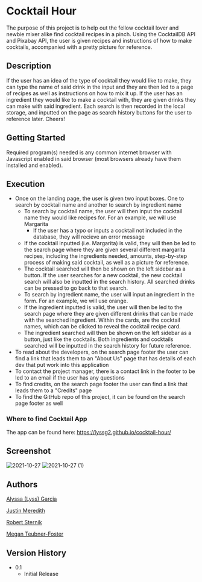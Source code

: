 # Cocktail Hour

The purpose of this project is to help out the fellow cocktail lover and newbie mixer alike find cocktail recipes in a pinch. Using the CocktailDB API and Pixabay API, the user is given recipes and instructions of how to make cocktails, accompanied with a pretty picture for reference. 

## Description

If the user has an idea of the type of cocktail they would like to make, they can type the name of said drink in the input and they are then led to a page of recipes as well as instructions on how to mix it up. If the user has an ingredient they would like to make a cocktail with, they are given drinks they can make with said ingredient. Each search is then recorded in the local storage, and inputted on the page as search history buttons for the user to reference later. Cheers!

## Getting Started

Required program(s) needed is any common internet browser with Javascript enabled in said browser (most browsers already have them installed and enabled).

## Execution

* Once on the landing page,  the user is given two input boxes. One to search by cocktail name and another to search by ingredient name
  * To search by cocktail name, the user will then input the cocktail name they would like recipes for. For an example, we will use Margarita
    * If the user has a typo or inputs a cocktail not included in the database, they will recieve an error message
  * If the cocktail inputted (i.e. Margarita) is valid, they will then be led to the search page where they are given several different margarita recipes, including the      ingredients needed, amounts, step-by-step process of making said cocktail, as well as a picture for reference. 
  * The cocktail searched will then be shown on the left sidebar as a button. If the user searches for a new cocktail, the new cocktail search will also be inputted in the search history. All searched drinks can be pressed to go back to that search.
  * To search by ingredient name, the user will input an ingredient in the form. For an example, we will use orange.
  * If the ingredient inputted is valid, the user will then be led to the search page where they are given different drinks that can be made with the searched ingredient. Within the cards, are the cocktail names, which can be clicked to reveal the cocktail recipe card.
  * The ingredient searched will then be shown on the left sidebar as a button, just like the cocktails. Both ingredients and cocktails searched will be inputted in the search history for future reference. 
* To read about the developers, on the search page footer the user can find a link that leads them to an "About Us" page that has details of each dev that put work into this application
* To contact the project manager, there is a contact link in the footer to be led to an email if the user has any questions
* To find credits, on the search page footer the user can find a link that leads them to a "Credits" page
* To find the GitHub repo of this project, it can be found on the search page footer as well

### Where to find Cocktail App

The app can be found here: https://lyssg2.github.io/cocktail-hour/

## Screenshot

![2021-10-27](https://user-images.githubusercontent.com/89744530/139177786-41271458-571f-43f5-9e60-c05acf8c12d9.png)
![2021-10-27 (1)](https://user-images.githubusercontent.com/89744530/139177917-0be5ddcb-2c23-40ee-bae9-17339b11682e.png)

## Authors

[Alyssa (Lyss) Garcia](https://lyssg2.github.io/Portfolio/)

[Justin Meredith](https://justinm099.github.io/justin-meredith-portfolio/)

[Robert Sternik](hhttps://rsternik.github.io/Homework_Portfolio/)

[Megan Teubner-Foster](https://mteubnerfoster.github.io/mtf-portfolio)


## Version History
* 0.1
    * Initial Release
